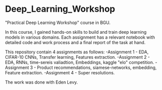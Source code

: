# Deep_Learning_Workshop
"Practical Deep Learning Workshop" course in BGU. 

In this course, I gained hands-on skills to build and train deep learning models in various domains.
Each assignment has a relevant notebook with detailed code and work process and a final report of the task at hand.

This repository contain 4 assignments as follows:
-Assignment 1 - EDA, CIFAR-10 CNNs, Transfer learning, Features extraction.
-Assignment 2 - EDA, RNNs, time-sereis valiadtion, Embeddings, kaggle "elo" competition.
-Assignment 3 - Product recommendations, siamese-networks, embedding, Feature extraction.
-Assignment 4 - Super resolutions.

The work was done with Eden Levy.
